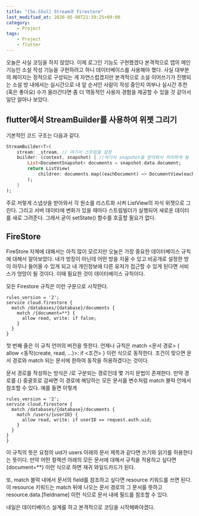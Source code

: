 ```yaml
---
title: "[So.SSul] Stream과 Firestore"
last_modified_at: 2020-05-08T21:39:25+09:00
category: 
    - Project
tags:
    - Project
    - flutter
---
```


오늘은 사실 코딩을 하지 않았다. 이제 로그인 기능도 구현했겠다 본격적으로 앱의 메인 기능인 소설 작성 기능을 구현하려고 하니 데이터베이스를 사용해야 했다. 사실 대부분의 페이지는 정적으로 구성되는 게 자연스럽겠지만 본격적으로 소설 이어쓰기가 진행되는 소설 방 내에서는 실시간으로 내 앞 순서인 사람이 작성 중인지 여부나 실시간 추천(혹은 좋아요) 수가 올라간다면 좀 더 역동적인 사용자 경험을 제공할 수 있을 것 같아서 일단 알아나 보았다.

## flutter에서 StreamBuilder를 사용하여 위젯 그리기

기본적인 코드 구조는 다음과 같다.

```dart
StreamBuilder<T>(
    stream: _stream, // 여기서 스트림을 설정
    builder: (context, snapshot) { //여기서 snapshot을 받아와서 처리하게 됨
        List<DocumentSnapshot> documents = snapshot.data.document;
        return ListView(
            children: documents.map((eachDocument) => DocumentView(eachDocument)).toList(),
        );
    }
);
```

주로 저렇게 스냅샷을 받아와서 각 원소를 리스트화 시켜 ListView의 자식 위젯으로 그린다. 그리고 서버 데이터에 변화가 있을 때마다 스트림빌더가 실행되어 새로운 데이터를 새로 그려준다. 그래서 굳이 setState() 함수를 호출할 필요가 없다.

## FireStore

FireStore 자체에 대해서는 아직 많이 모르지만 오늘은 가장 중요한 데이터베이스 규칙에 대해서 알아보았다. 내가 방장이 아닌데 어떤 방을 지울 수 있고 비공개로 설정한 방이 아무나 들어올 수 있게 되고 내 개인정보에 다른 유저가 접근할 수 있게 된다면 서비스가 엉망이 될 것이다. 이때 필요한 것이 데이터베이스 규칙이다.

모든 Firestore 규칙은 이런 구문으로 시작한다.

```
rules_version = '2';
service cloud.firestore {
  match /databases/{database}/documents {
    match /{document=**} {
      allow read, write: if false;
    }
  }
}
```

첫 번째 줄은 이 규칙 언어의 버전을 뜻한다. 언제나 규칙은 
match <문서 경로> {
    allow <동작(create, read, ...)>: if <조건>
}
이런 식으로 동작한다. 조건이 맞으면 문서 경로와 match 되는 문서에 한하여 동작을 허용하겠다는 것이다.

문서 경로를 작성하는 방식은 /로 구분되는 경로인데 몇 가지 문법이 존재한다. 만약 경로를 {} 중괄호로 감싸면 이 경로에 해당하는 모든 문서를 변수처럼 match 블럭 안에서 참조할 수 있다. 예를 들면 이렇게

```
rules_version = '2';
service cloud.firestore {
  match /databases/{database}/documents {
    match /users/{userID} {
      allow read, write: if userID == request.auth.uid;
    }
  }
}
}
```

이 규칙의 뜻은 요청의 uid가 users 아래의 문서 제목과 같다면 쓰기와 읽기를 허용한다는 뜻이다. 만약 어떤 컬렉션 아래의 모든 문서에 대해서 규칙을 적용하고 싶다면 {document=**} 이런 식으로 하면 재귀 와일드카드가 된다.

또, match 블럭 내에서 문서의 field를 참조하고 싶다면 resource 키워드를 쓰면 된다. 이 resource 키워드는 match 뒤에 나오는 문서 경로의 그 문서를 뜻하고 resource.data.[fieldname] 이런 식으로 문서 내에 필드를 참조할 수 있다.

내일은 데이터베이스 설계를 하고 본격적으로 코딩을 시작해봐야겠다.

